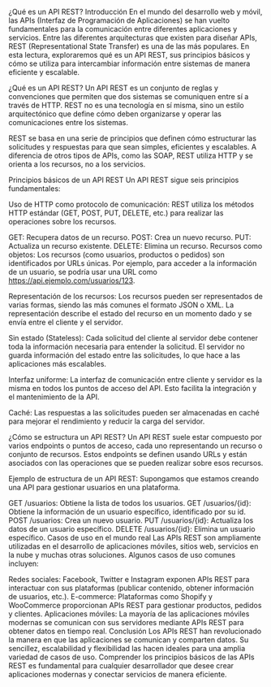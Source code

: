 ¿Qué es un API REST?
Introducción
En el mundo del desarrollo web y móvil, las APIs (Interfaz de Programación de Aplicaciones) se han vuelto fundamentales para la comunicación entre diferentes aplicaciones y servicios. Entre las diferentes arquitecturas que existen para diseñar APIs, REST (Representational State Transfer) es una de las más populares. En esta lectura, exploraremos qué es un API REST, sus principios básicos y cómo se utiliza para intercambiar información entre sistemas de manera eficiente y escalable.

¿Qué es un API REST?
Un API REST es un conjunto de reglas y convenciones que permiten que dos sistemas se comuniquen entre sí a través de HTTP. REST no es una tecnología en sí misma, sino un estilo arquitectónico que define cómo deben organizarse y operar las comunicaciones entre los sistemas.

REST se basa en una serie de principios que definen cómo estructurar las solicitudes y respuestas para que sean simples, eficientes y escalables. A diferencia de otros tipos de APIs, como las SOAP, REST utiliza HTTP y se orienta a los recursos, no a los servicios.

Principios básicos de un API REST
Un API REST sigue seis principios fundamentales:

Uso de HTTP como protocolo de comunicación: REST utiliza los métodos HTTP estándar (GET, POST, PUT, DELETE, etc.) para realizar las operaciones sobre los recursos.

GET: Recupera datos de un recurso.
POST: Crea un nuevo recurso.
PUT: Actualiza un recurso existente.
DELETE: Elimina un recurso.
Recursos como objetos: Los recursos (como usuarios, productos o pedidos) son identificados por URLs únicas. Por ejemplo, para acceder a la información de un usuario, se podría usar una URL como https://api.ejemplo.com/usuarios/123.

Representación de los recursos: Los recursos pueden ser representados de varias formas, siendo las más comunes el formato JSON o XML. La representación describe el estado del recurso en un momento dado y se envía entre el cliente y el servidor.

Sin estado (Stateless): Cada solicitud del cliente al servidor debe contener toda la información necesaria para entender la solicitud. El servidor no guarda información del estado entre las solicitudes, lo que hace a las aplicaciones más escalables.

Interfaz uniforme: La interfaz de comunicación entre cliente y servidor es la misma en todos los puntos de acceso del API. Esto facilita la integración y el mantenimiento de la API.

Caché: Las respuestas a las solicitudes pueden ser almacenadas en caché para mejorar el rendimiento y reducir la carga del servidor.

¿Cómo se estructura un API REST?
Un API REST suele estar compuesto por varios endpoints o puntos de acceso, cada uno representando un recurso o conjunto de recursos. Estos endpoints se definen usando URLs y están asociados con las operaciones que se pueden realizar sobre esos recursos.

Ejemplo de estructura de un API REST:
Supongamos que estamos creando una API para gestionar usuarios en una plataforma.

GET /usuarios: Obtiene la lista de todos los usuarios.
GET /usuarios/{id}: Obtiene la información de un usuario específico, identificado por su id.
POST /usuarios: Crea un nuevo usuario.
PUT /usuarios/{id}: Actualiza los datos de un usuario específico.
DELETE /usuarios/{id}: Elimina un usuario específico.
Casos de uso en el mundo real
Las APIs REST son ampliamente utilizadas en el desarrollo de aplicaciones móviles, sitios web, servicios en la nube y muchas otras soluciones. Algunos casos de uso comunes incluyen:

Redes sociales: Facebook, Twitter e Instagram exponen APIs REST para interactuar con sus plataformas (publicar contenido, obtener información de usuarios, etc.).
E-commerce: Plataformas como Shopify y WooCommerce proporcionan APIs REST para gestionar productos, pedidos y clientes.
Aplicaciones móviles: La mayoría de las aplicaciones móviles modernas se comunican con sus servidores mediante APIs REST para obtener datos en tiempo real.
Conclusión
Los APIs REST han revolucionado la manera en que las aplicaciones se comunican y comparten datos. Su sencillez, escalabilidad y flexibilidad las hacen ideales para una amplia variedad de casos de uso. Comprender los principios básicos de las APIs REST es fundamental para cualquier desarrollador que desee crear aplicaciones modernas y conectar servicios de manera eficiente.